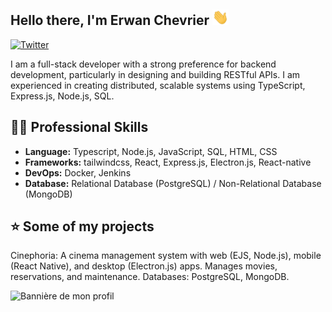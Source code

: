<h2> Hello there, I'm Erwan Chevrier <img src="https://raw.githubusercontent.com/ABSphreak/ABSphreak/master/gifs/Hi.gif" height="25px"></h2>

[![Twitter](https://img.shields.io/badge/Twitter-1E90FF?style=for-the-badge&logo=twitter&logoColor=white)](https://x.com/DevToolMania)

I am a full-stack developer with a strong preference for backend development, particularly in designing and building RESTful APIs. I am experienced in creating distributed, scalable systems using TypeScript, Express.js, Node.js, SQL. 

## 👨‍💻 Professional Skills

-  **Language:**  Typescript, Node.js, JavaScript, SQL, HTML, CSS
-  **Frameworks:**  tailwindcss, React, Express.js, Electron.js, React-native
-  **DevOps:**   Docker, Jenkins
-  **Database:** Relational Database (PostgreSQL) / Non-Relational Database (MongoDB)

## ⭐️ Some of my projects

Cinephoria: A cinema management system with web (EJS, Node.js), mobile (React Native), and desktop (Electron.js) apps. Manages movies, reservations, and maintenance. Databases: PostgreSQL, MongoDB.

![Bannière de mon profil](https://github.com/ChevrierDev/Jobify/blob/main/views/public/images/github/gif1.gif)